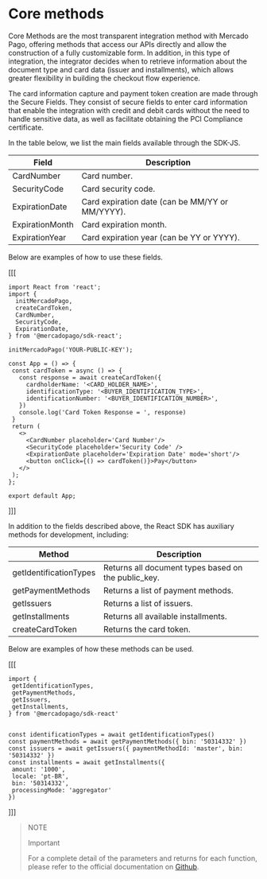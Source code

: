 # Core methods

Core Methods are the most transparent integration method with Mercado Pago, offering methods that access our APIs directly and allow the construction of a fully customizable form. In addition, in this type of integration, the integrator decides when to retrieve information about the document type and card data (issuer and installments), which allows greater flexibility in building the checkout flow experience.

The card information capture and payment token creation are made through the Secure Fields. They consist of secure fields to enter card information that enable the integration with credit and debit cards without the need to handle sensitive data, as well as facilitate obtaining the PCI Compliance certificate.

In the table below, we list the main fields available through the SDK-JS.

| Field | Description |
|---|---|
| CardNumber | Card number. |
| SecurityCode | Card security code. |
| ExpirationDate | Card expiration date (can be MM/YY or MM/YYYY). |
| ExpirationMonth | Card expiration month. |
| ExpirationYear | Card expiration year (can be YY or YYYY). |


Below are examples of how to use these fields.

[[[
```react-jsx
import React from 'react';
import {
  initMercadoPago,
  createCardToken,
  CardNumber,
  SecurityCode,
  ExpirationDate,
} from '@mercadopago/sdk-react';

initMercadoPago('YOUR-PUBLIC-KEY');

const App = () => {
 const cardToken = async () => {
   const response = await createCardToken({
     cardholderName: '<CARD_HOLDER_NAME>',
     identificationType: '<BUYER_IDENTIFICATION_TYPE>',
     identificationNumber: '<BUYER_IDENTIFICATION_NUMBER>',
   })
   console.log('Card Token Response = ', response)
 }
 return (
   <>
     <CardNumber placeholder='Card Number'/>
     <SecurityCode placeholder='Security Code' />
     <ExpirationDate placeholder='Expiration Date' mode='short'/>
     <button onClick={() => cardToken()}>Pay</button>
   </>
 );
};

export default App;

```    
]]]

In addition to the fields described above, the React SDK has auxiliary methods for development, including:

| Method | Description |
|---|---|
| getIdentificationTypes | Returns all document types based on the public_key. |
| getPaymentMethods | Returns a list of payment methods. |
| getIssuers | Returns a list of issuers. |
| getInstallments | Returns all available installments. |
| createCardToken | Returns the card token. |


Below are examples of how these methods can be used.

[[[
```react-jsx
import {
 getIdentificationTypes,
 getPaymentMethods,
 getIssuers,
 getInstallments,
} from '@mercadopago/sdk-react'


const identificationTypes = await getIdentificationTypes()
const paymentMethods = await getPaymentMethods({ bin: '50314332' })
const issuers = await getIssuers({ paymentMethodId: 'master', bin: '50314332' })
const installments = await getInstallments({
 amount: '1000',
 locale: 'pt-BR',
 bin: '50314332',
 processingMode: 'aggregator'
})

```
]]]

> NOTE
>
> Important
>
> For a complete detail of the parameters and returns for each function, please refer to the official documentation on [Github](https://github.com/mercadopago/sdk-js/blob/main/API/core-methods.md).
